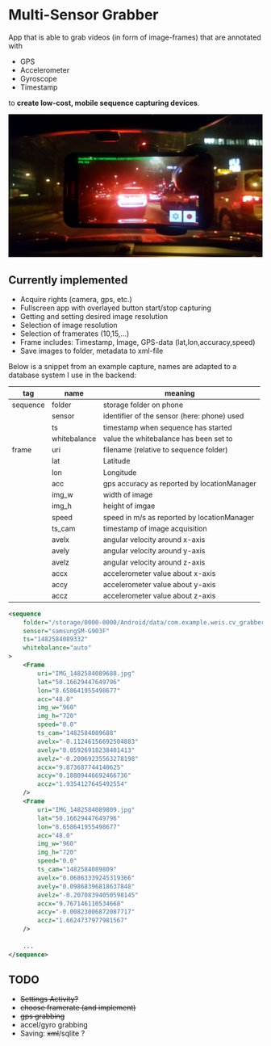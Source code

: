 # Multi-Sensor Grabber

App that is able to grab videos (in form of image-frames) that are annotated with

* GPS
* Accelerometer
* Gyroscope
* Timestamp

to **create low-cost, mobile sequence capturing devices**.

![Multi-Sensor Grabber](app_screenshot.png "Multi-Sensor Grabber")

## Currently implemented
* Acquire rights (camera, gps, etc.)
* Fullscreen app with overlayed button start/stop capturing
* Getting and setting desired image resolution
* Selection of image resolution
* Selection of framerates (10,15,...)
* Frame includes: Timestamp, Image, GPS-data (lat,lon,accuracy,speed) 
* Save images to folder, metadata to xml-file

Below is a snippet from an example capture, names are adapted to a database system I use in the backend:

| tag | name | meaning |
| --- | --- | --- |
|sequence | folder | storage folder on phone |
| | sensor | identifier of the sensor (here: phone) used |
| | ts | timestamp when sequence has started |
| | whitebalance | value the whitebalance has been set to |
| frame |  uri | filename (relative to sequence folder) |
| | lat | Latitude |
| | lon | Longitude |
| | acc | gps accuracy as reported by locationManager |
| | img_w | width of image |
| | img_h | height of imgae |
| | speed | speed in m/s as reported by locationManager |
| | ts_cam | timestamp of image acquisition |
| | avelx | angular velocity around x-axis |
| | avely | angular velocity around y-axis |
| | avelz | angular velocity around z-axis |
| | accx | accelerometer value about x-axis |
| | accy | accelerometer value about y-axis |
| | accz | accelerometer value about z-axis |

```xml
<sequence 
    folder="/storage/0000-0000/Android/data/com.example.weis.cv_grabber/files/multisensorgrabber_1482584089332" 
    sensor="samsungSM-G903F" 
    ts="1482584089332" 
    whitebalance="auto"
>
    <Frame 
        uri="IMG_1482584089688.jpg" 
        lat="50.16629447649796" 
        lon="8.658641955498677" 
        acc="48.0" 
        img_w="960" 
        img_h="720" 
        speed="0.0" 
        ts_cam="1482584089688" 
        avelx="-0.11246156692504883" 
        avely="0.05926918238401413" 
        avelz="-0.20069235563278198" 
        accx="9.873687744140625" 
        accy="0.18809446692466736" 
        accz="1.9354127645492554"
    />
    <Frame 
        uri="IMG_1482584089809.jpg" 
        lat="50.16629447649796" 
        lon="8.658641955498677" 
        acc="48.0" 
        img_w="960" 
        img_h="720" 
        speed="0.0" 
        ts_cam="1482584089809" 
        avelx="0.06863339245319366" 
        avely="0.09868396818637848" 
        avelz="-0.20708394050598145" 
        accx="9.767146110534668" 
        accy="-0.00823006872087717" 
        accz="1.6624737977981567"
    />

    ...
</sequence>
```

## TODO
* ~~Settings Activity?~~
* ~~choose framerate (and implement)~~
* ~~gps grabbing~~
* accel/gyro grabbing
* Saving: ~~xml~~/sqlite ?
